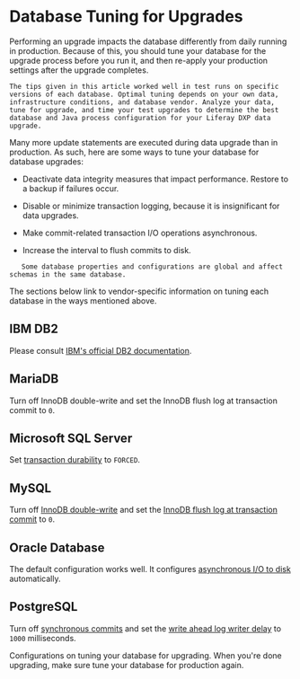 # Database Tuning for Upgrades

Performing an upgrade impacts the database differently from daily running in production. Because of this, you should tune your database for the upgrade process before you run it, and then re-apply your production settings after the upgrade completes.

```note::
The tips given in this article worked well in test runs on specific versions of each database. Optimal tuning depends on your own data, infrastructure conditions, and database vendor. Analyze your data, tune for upgrade, and time your test upgrades to determine the best database and Java process configuration for your Liferay DXP data upgrade.
```

Many more update statements are executed during data upgrade than in production. As such, here are some ways to tune your database for database upgrades:

* Deactivate data integrity measures that impact performance. Restore to a backup if failures occur.

* Disable or minimize transaction logging, because it is insignificant for data upgrades.

* Make commit-related transaction I/O operations asynchronous.

* Increase the interval to flush commits to disk.

```warning::
   Some database properties and configurations are global and affect schemas in the same database.
```

The sections below link to vendor-specific information on tuning each database in the ways mentioned above.

## IBM DB2

Please consult [IBM's official DB2 documentation](https://www.ibm.com/support/pages/db2-database-product-documentation-4).

## MariaDB

Turn off InnoDB double-write and set the InnoDB flush log at transaction commit to `0`.

## Microsoft SQL Server

Set [transaction durability](https://docs.microsoft.com/en-us/sql/relational-databases/logs/control-transaction-durability) to `FORCED`.

## MySQL

Turn off [InnoDB double-write](https://dev.mysql.com/doc/refman/5.7/en/innodb-parameters.html#sysvar_innodb_doublewrite) and set the [InnoDB flush log at transaction commit](https://dev.mysql.com/doc/refman/5.7/en/innodb-parameters.html#sysvar_innodb_flush_log_at_trx_commit) to `0`.

## Oracle Database

The default configuration works well. It configures [asynchronous I/O to disk](https://docs.oracle.com/database/121/REFRN/GUID-FD8D1BD2-0F85-4844-ABE7-57B4F77D1608.htm#REFRN10048) automatically.

## PostgreSQL

Turn off [synchronous commits](https://www.postgresql.org/docs/10/wal-async-commit.html) and set the [write ahead log writer delay](https://www.postgresql.org/docs/10/wal-async-commit.html) to `1000` milliseconds.

Configurations on tuning your database for upgrading. When you're done upgrading, make sure tune your database for production again.